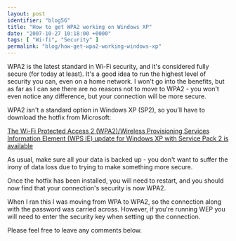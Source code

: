 ```yaml
---
layout: post
identifier: "blog56"
title: "How to get WPA2 working on Windows XP"
date: "2007-10-27 10:18:00 +0000"
tags: [ "Wi-fi", "Security" ]
permalink: "blog/how-get-wpa2-working-windows-xp"
---
```

WPA2 is the latest standard in Wi-Fi security, and it's considered fully secure (for today at least). It's a good idea to run the highest level of security you can, even on a home network. I won't go into the benefits, but as far as I can see there are no reasons not to move to WPA2 - you won't even notice any difference, but your connection will be more secure.

<!--more-->

WPA2 isn't a standard option in Windows XP (SP2), so you'll have to download the hotfix from Microsoft:

[The Wi-Fi Protected Access 2 (WPA2)/Wireless Provisioning Services Information Element (WPS IE) update for Windows XP with Service Pack 2 is available](http://support.microsoft.com/kb/893357)

As usual, make sure all your data is backed up - you don't want to suffer the irony of data loss due to trying to make something more secure.

Once the hotfix has been installed, you will need to restart, and you should now find that your connection's security is now WPA2.

When I ran this I was moving from WPA to WPA2, so the connection along with the password was carried across. However, if you're running WEP you will need to enter the security key when setting up the connection.

Please feel free to leave any comments below.